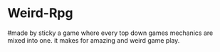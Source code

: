# Weird-Rpg
#made by sticky
a game where every top down games mechanics are mixed into one. it makes for amazing and weird game play.